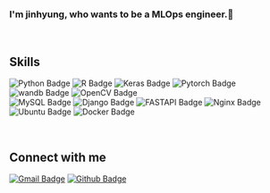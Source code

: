 

<!-- made by https://profilinator.rishav.dev -->
<!-- <div align="center">
<img src="https://rishavanand.github.io/static/images/greetings.gif" align="center" style="width: 100%" />
</div>  

 -->

### <div align="left">I'm jinhyung, who wants to be a MLOps engineer.🚀</div>  


<!-- - 🔭 I’m currently working on [Github Profilinator](https://github.com/rishavanand/github-profilinator)  

- 🌱 I’m currently learning Hyperledger and Kubernetes  

- ❓ Ask me about anything related to MERN stack and related technologies  

- ⚡ Fun fact: I use tabs over spaces  
 -->
<br/>  


## Skills
<div align=left>

![Python Badge](https://img.shields.io/badge/Python-3776AB?style=flat-square&logo=python&logoColor=white)
![R Badge](https://img.shields.io/badge/R-276DC3?style=flat-square&logo=r&logoColor=white)
![Keras Badge](https://img.shields.io/badge/Keras-D00000?style=flat-square&logo=Keras&logoColor=white)
![Pytorch Badge](https://img.shields.io/badge/PyTorch-EE4C2C?style=flat-square&logo=PyTorch&logoColor=white)
![wandb Badge](https://img.shields.io/badge/Weights_&_Biases-FFBE00?style=flat-square&logo=WeightsAndBiases&logoColor=white)
![OpenCV Badge](https://img.shields.io/badge/OpenCV-27338e?style=flat-square&logo=OpenCV&logoColor=white)<br>
![MySQL Badge](https://img.shields.io/badge/MySQL-00000F?style=flat-square&logo=mysql&logoColor=white)
![Django Badge](https://img.shields.io/badge/Django-092E20?style=flat-square&logo=django&logoColor=green)
![FASTAPI Badge](https://img.shields.io/badge/FastAPI-109989?style=flat-square&logo=FASTAPI&logoColor=white)
![Nginx Badge](https://img.shields.io/badge/Nginx-009639?style=flat-square&logo=nginx&logoColor=white)
![Ubuntu Badge](https://img.shields.io/badge/Ubuntu-E95420?style=flat-square&logo=ubuntu&logoColor=white)
![Docker Badge](https://img.shields.io/badge/Docker-2CA5E0?style=flat-square&logo=docker&logoColor=white)
 </div>
<!-- ![Docker Badge](https://img.shields.io/badge/Docker-2CA5E0?style=for-the-badge&logo=docker&logoColor=white)
 -->


<br/>  


## Connect with me  
<div align=left>
 
[![Gmail Badge](https://img.shields.io/badge/-Gmail-d14836?style=flat-square&logo=Gmail&logoColor=white&link=mailto:zssssa36@gmail.com)](mailto:zssssa36@gmail.com)
[![Github Badge](https://img.shields.io/badge/-github-black?style=flat-square&logo=github&link=https://github.com/ppjh8263)](https://github.com/ppjh8263) 
 </div>
 
 
<!--  [![Instagram Badge](https://img.shields.io/badge/-Instagram-dd2a7b?style=flat-square&logo=instagram&logoColor=white&link=https://www.instagram.com/p.real_bro/)](https://www.instagram.com/p.real_bro/)  -->
<!-- 
<a href="https://github.com/ppjh8263" target="_blank">
<img src=https://img.shields.io/badge/github-%2324292e.svg?&style=for-the-badge&logo=github&logoColor=white alt=github style="margin-bottom: 5px;" />
</a>
<a href="https://instagram.com/p.real_bro/" target="_blank">
<img src=https://img.shields.io/badge/Instagram-E4405F?style=for-the-badge&logo=instagram&logoColor=white alt=instagram style="margin-bottom: 5px;" />
</a>  
<!-- <a>
<img src=https://img.shields.io/badge/Gmail-D14836?style=for-the-badge&logo=gmail&logoColor=white&link=mailto:zssssa36@gmail.com alt=gmail style="margin-bottom: 5px ;" />
</a> -->

</td><td valign="top" width="50%">

<br/>  

<!-- 
## My Github INFO  
<img src="https://github-readme-stats.vercel.app/api/top-langs/?username=ppjh8263&hide_border=true&layout=compact" align="left" style="width: 45%" />
<img src="https://github-readme-stats.vercel.app/api?username=ppjh8263&show_icons=true&count_private=true&hide_border=true" align="right" style="width: 50%"/>
 -->
<!-- <br/>
</td></tr></table>

https://github.com/alexandresanlim/Badges4-README.md-Profile
<div align="center">Generated using <a href="https://profilinator.rishav.dev/" target="_blank">Github Profilinator</a></div> -->
